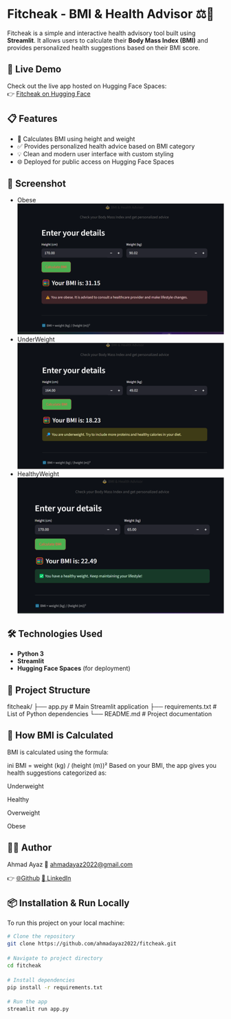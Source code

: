 # Fitcheak - BMI & Health Advisor ⚖️💪

Fitcheak is a simple and interactive health advisory tool built using **Streamlit**. It allows users to calculate their **Body Mass Index (BMI)** and provides personalized health suggestions based on their BMI score.

## 🚀 Live Demo

Check out the live app hosted on Hugging Face Spaces:  
👉 [Fitcheak on Hugging Face](https://huggingface.co/spaces/ahmadayaz2022/FitCheck)

## 📋 Features

- 🧮 Calculates BMI using height and weight
- ✅ Provides personalized health advice based on BMI category
- 💡 Clean and modern user interface with custom styling
- 🌐 Deployed for public access on Hugging Face Spaces

## 📸 Screenshot
-  Obese
![Fitcheak Screenshot](screenshot.png)
- UnderWeight
![Fitcheak Screenshot](screenshot2.png)
- HealthyWeight
![Fitcheak Screenshot](screenshot3.png)
## 🛠️ Technologies Used

- **Python 3**
- **Streamlit**
- **Hugging Face Spaces** (for deployment)


## 📁 Project Structure

fitcheak/
├── app.py               # Main Streamlit application
├── requirements.txt     # List of Python dependencies
└── README.md            # Project documentation

## 🧠 How BMI is Calculated
BMI is calculated using the formula:

ini
BMI = weight (kg) / (height (m))²
Based on your BMI, the app gives you health suggestions categorized as:

Underweight

Healthy

Overweight

Obese

## 🧑‍💻 Author
Ahmad Ayaz
📧 ahmadayaz2022@gmail.com

👉 [🌐Github](https://github.com/ahmadayaz2022)
[🔗 LinkedIn](https://www.linkedin.com/in/ahmadayaz99/)




## 📦 Installation & Run Locally

To run this project on your local machine:
```bash
# Clone the repository
git clone https://github.com/ahmadayaz2022/fitcheak.git

# Navigate to project directory
cd fitcheak

# Install dependencies
pip install -r requirements.txt

# Run the app
streamlit run app.py
